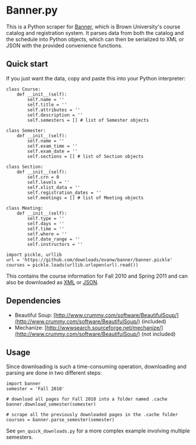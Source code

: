 # Banner.py
This is a Python scraper for [Banner](http://boca.brown.edu), which is Brown University's course catalog and registration system. It parses data from both the catalog and the schedule into Python objects, which can then be serialized to XML or JSON with the provided convenience functions.

## Quick start
If you just want the data, copy and paste this into your Python interpreter:

    class Course:
        def __init__(self):
            self.name = ''
            self.title = ''
            self.attributes = ''
            self.description = ''
            self.semesters = [] # list of Semester objects

    class Semester:
        def __init__(self):
            self.name = ''
            self.exam_time = ''
            self.exam_date = ''
            self.sections = [] # list of Section objects

    class Section:
        def __init__(self):
            self.crn = 0
            self.levels = ''
            self.xlist_data = ''
            self.registration_dates = ''
            self.meetings = [] # list of Meeting objects

    class Meeting:
        def __init__(self):
            self.type = ''
            self.days = ''
            self.time = ''
            self.where = ''
            self.date_range = ''
            self.instructors = ''

    import pickle, urllib
    url = 'https://github.com/downloads/evanw/banner/banner.pickle'
    courses = pickle.loads(urllib.urlopen(url).read())

This contains the course information for Fall 2010 and Spring 2011 and can also be downloaded as [XML](https://github.com/downloads/evanw/banner/banner.xml) or [JSON](https://github.com/downloads/evanw/banner/banner.json).

## Dependencies
* Beautiful Soup: [http://www.crummy.com/software/BeautifulSoup/](http://www.crummy.com/software/BeautifulSoup/) (included)
* Mechanize: [http://wwwsearch.sourceforge.net/mechanize/](http://www.crummy.com/software/BeautifulSoup/) (not included)

## Usage

Since downloading is such a time-consuming operation, downloading and parsing are done in two different steps:

    import banner
    semester = 'Fall 2010'

    # download all pages for Fall 2010 into a folder named .cache
    banner.download_semester(semester)

    # scrape all the previously downloaded pages in the .cache folder
    courses = banner.parse_semester(semester)

See `gen_quick_downloads.py` for a more complex example involving multiple semesters.
